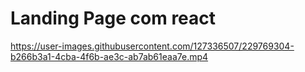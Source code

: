 # Landing Page com react
 


https://user-images.githubusercontent.com/127336507/229769304-b266b3a1-4cba-4f6b-ae3c-ab7ab61eaa7e.mp4

